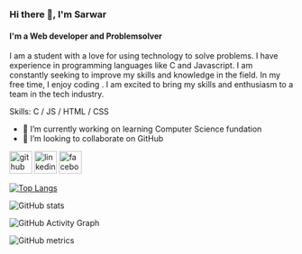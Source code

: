 ### Hi there 👋, I'm Sarwar
#### I'm a Web developer and Problemsolver


I am a student with a love for using technology to solve problems. I have experience in programming languages like C and Javascript. I am constantly seeking to improve my skills and knowledge in the field. In my free time, I enjoy coding . I am excited to bring my skills and enthusiasm to a team in the tech industry.

Skills: C / JS / HTML / CSS

- 🔭 I’m currently working on learning Computer Science fundation 
- 👯 I’m looking to collaborate on GitHub  


[<img src='https://cdn.jsdelivr.net/npm/simple-icons@3.0.1/icons/github.svg' alt='github' height='40'>](https://github.com/MuizSarwar)  [<img src='https://cdn.jsdelivr.net/npm/simple-icons@3.0.1/icons/linkedin.svg' alt='linkedin' height='40'>](https://www.linkedin.com/in/muiz-sarwar-19962b227/)  [<img src='https://cdn.jsdelivr.net/npm/simple-icons@3.0.1/icons/facebook.svg' alt='facebook' height='40'>](https://www.facebook.com/msarwar.tanbeen)  

[![Top Langs](https://github-readme-stats.vercel.app/api/top-langs/?username=MuizSarwar)](https://github.com/anuraghazra/github-readme-stats)

![GitHub stats](https://github-readme-stats.vercel.app/api?username=MuizSarwar&show_icons=true&count_private=true)  

![GitHub Activity Graph](https://activity-graph.herokuapp.com/graph?username=MuizSarwar)  

![GitHub metrics](https://metrics.lecoq.io/MuizSarwar)  

